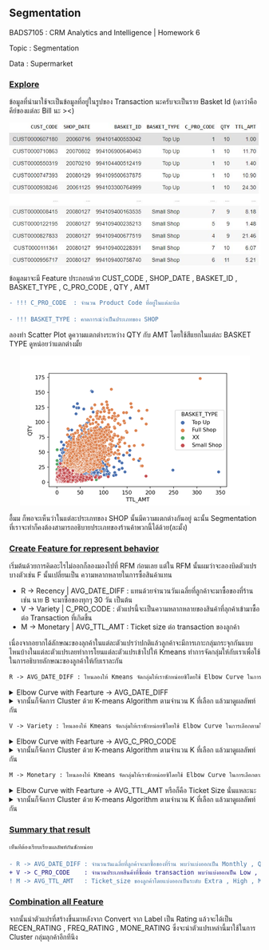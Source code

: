 ## **Segmentation**

BADS7105 : CRM Analytics and Intelligence | Homework 6

Topic : Segmentation 

Data : Supermarket

### <ins>Explore</ins>

  ข้อมูลที่นำมาใช้จะเป็นข้อมูลที่อยู่ในรูปของ Transaction นะครับจะเป็นราย Basket Id (เดาว่าคือคีย์ของแต่ละ Bill นะ ><)

<p align="center">
 <img  src="./Explore_Pic_01.JPG">
</p>

ข้อมูลมาจะมี Feature ประกอบด้วย CUST_CODE , SHOP_DATE , BASKET_ID , BASKET_TYPE , C_PRO_CODE , QTY , AMT

```diff
- !!! C_PRO_CODE  : จำนวน Product Code ที่อยู่ในแต่ละบิล 

- !!! BASKET_TYPE : คาดการณ์ว่าเป็นประเภทของ SHOP 
```
ลองทำ Scatter Plot ดูความแตกต่างระหว่าง QTY กับ AMT โดยใช้สีแยกในแต่ละ BASKET TYPE ดูหน่อยว่าแตกต่างมั้ย

<p align="center">
 <img  width="460" height="300" src="./SCATTER_OVERALL.png">
</p>

อื้มม ก็พอจะเห็นว่าในแต่ละประเภทของ SHOP นั้นมีความแตกต่างกันอยู่ ฉะนั้น Segmentation ที่เราจะทำก็คงต้องสามารถอธิบายประเภทของร้านค้าพวกนี้ได้ด้วย(ละมั้ง)

<!-- ![table](./Explore_Pic_01.JPG) -->

### <ins>Create Feature for represent behavior</ins>

  เริ่มต้นด้วยการคิดอะไรไม่ออกก็ลองมองไปที่ RFM ก่อนเลย แต่ใน RFM นั้นผมว่าจะลองบิดตัวแปรบางตัวเช่น F นั้นเปลี่ยนเป็น ความหลากหลายในการซื้อสินค้าแทน
- R -> Recency | AVG_DATE_DIFF : แทนด้วยจำนวนวันเฉลี่ยที่ลูกค้าจะมาซื้อของที่ร้าน เช่น นาย B จะมาซื้อของทุกๆ 30 วัน เป็นต้น
- V -> Variety | C_PRO_CODE : ตัวแปรนี้จะเป็นความหลากหลายของสินค้าที่ลุกค้าเข้ามาซื้อต่อ Transaction ที่เกิดขึ้น
- M -> Monetary | AVG_TTL_AMT : Ticket size ต่อ transaction ของลูกค้า 

เนื่องจากอยากได้ลักษณะของลุกค้าในแต่ละตัวแปรว่าปกติแล้วลูกค้าจะมีการเกาะกลุ่มกระจุกกันแบบไหนบ้างในแต่ละตัวแปรเลยทำการโยนแต่ละตัวแปรเข้าไปให้ Kmeans ทำการจัดกลุ่มให้กับเราเพื่อใช้ในการอธิบายลักษณะของลูกค้าให้กับเราละกัน

```diff
R -> AVG_DATE_DIFF : ไหนลองให้ Kmeans จัดกลุ่มให้เราซักหน่อยซิโดยใช้ Elbow Curve ในการเลือกตามใน spoil 
```

<details> 
  <summary>Elbow Curve with Fearture -> AVG_DATE_DIFF </summary>
  <p align="center">
    <img  width="460" height="300" src="./Elbow_recen.png">
    
    จิ้มๆเอาตรง 4 ละกัน กำลังหักข้อพอดี 5555
  </p> 
</details>

<details> 
  <summary>จากนั้นก็จัดการ Cluster ด้วย K-means Algorithm ตามจำนวน K ที่เลือก แล้วมาดูผลลัพท์กัน</summary>
  <p align="center">
    <img  src="./Kclus_recen.JPG">
    
    ก็จากผลลัพท์ที่ได้เลยลอง Groupby Data ด้วย Kmeans ที่แบ่งออกมาได้จึงสรุป Label ให้แต่ละกลุ่มออกเป็นดังนี้
    
    - Cluster 0 : ตั้งชื่อให้ว่าเป็นกลุ่มที่มีลักษณะมาซื้อสินค้าระดับ Quarterly ละกัน
    - Cluster 1 : ตั้งชื่อให้ว่าเป็นกลุ่มที่มีลักษณะมาซื้อสินค้าระดับ Yearly ละกัน
    - Cluster 2 : ตั้งชื่อให้ว่าเป็นกลุ่มที่มีลักษณะมาซื้อสินค้าระดับ Outlier ไปเลยนานๆใช้ทีไม่ดีเลยนะลูกค้ากลุ่มนี้
    - Cluster 3 : ตั้งชื่อให้ว่าเป็นกลุ่มที่มีลักษณะมาซื้อสินค้าระดับ Monthly ละกัน กลุ่มนี้น่าจะเป็นกลุ่มลูกค้าที่ดีในแง่ของการมาซื้อของที่ร้าน เนื่องจากมาค่อนข้างบ่อย
    
    ##ลืมบอกไป ลูกค้าที่นำมา Cluster ในกลุ่มตัวแปรนี้จะตัดลูกค้าที่เคยมาซื้อของที่ร้านครั้งเดียวออกนะ กลุ่มนั้นก็จะถูกจำแนกเป็น Come Once ไปแทน เนื่องจากพึ่งมาแค่ครั้งเดียวไม่สามารถหาจำนวนวันที่จะมาอีกได้ 
    อีกอย่างคิดว่าการที่เค้ามาแค่ครั้งเดียวอาจจะยังไม่สามารถอธิบายอะไรได้มากพอ เนื่องจากปกติแล้วร้านค้าก็มักจะมีเหล่าลูกค้าที่ผ่านมาและผ่านไปอยู่เสมอๆนั่นแหละ
  </p> 
</details>

```diff
V -> Variety : ไหนลองให้ Kmeans จัดกลุ่มให้เราซักหน่อยซิโดยใช้ Elbow Curve ในการเลือกตามใน spoil 
```

<details> 
  <summary>Elbow Curve with Fearture -> AVG_C_PRO_CODE </summary>
  <p align="center">
    <img  width="460" height="300" src="./Elbow_freq.png">
    
    Choosen K = 5
  </p> 
</details>

<details> 
  <summary>จากนั้นก็จัดการ Cluster ด้วย K-means Algorithm ตามจำนวน K ที่เลือก แล้วมาดูผลลัพท์กัน</summary>
  <p align="center">
    <img  src="./Kclus_freq.JPG">
    
    ก็จากผลลัพท์ที่ได้เลยลอง Groupby Data ด้วย Kmeans ที่แบ่งออกมาได้โดยจะเห็นว่าจะแบ่งเป็นระดับต่างๆของความหลากหลายในการซื้อ จึงสรุป Label ให้แต่ละกลุ่มออกเป็นดังนี้
    
    - Cluster 2 -> Low : ซื้อครั้งนึงไม่กี่ประเภทสินค้า
    - Cluster 0 -> Medium : ซื้อระดับกลางๆ 
    - Cluster 1,4,3 -> High : ซื้่อที่หลายประเภทมาก
    
  </p> 
</details>

```diff
M -> Monetary : ไหนลองให้ Kmeans จัดกลุ่มให้เราซักหน่อยซิโดยใช้ Elbow Curve ในการเลือกตามใน spoil 
```

<details> 
  <summary>Elbow Curve with Fearture -> AVG_TTL_AMT หรือก็คือ Ticket Size นั่นแหละนะ </summary>
  <p align="center">
    <img  width="460" height="300" src="./Elbow_mone.png">
    
    Choosen K = 5
  </p> 
</details>

<details> 
  <summary>จากนั้นก็จัดการ Cluster ด้วย K-means Algorithm ตามจำนวน K ที่เลือก แล้วมาดูผลลัพท์กัน</summary>
  <p align="center">
    <img  src="./Kclus_mone.JPG">
    
    ก็จากผลลัพท์ที่ได้เลยลอง Groupby Data ด้วย Kmeans ที่แบ่งออกมาได้ เนื่องจากเป็น Ticket_size เลยนำลักษณะของกลุ่มที่ได้แบ่งเป็นระดับของการใช้จ่ายขึ้นมา
    
    - Cluster 0 -> Low 
    - Cluster 2 -> Medium 
    - Cluster 1 -> Moderate 
    - Cluster 3 -> High 
    - Cluster 4 -> Extra 
    
  </p> 
</details>

### <ins>Summary that result</ins>

```diff 
เห็นทีต้องเรียบเรียงผลลัพท์กันซักหน่อย

- R -> AVG_DATE_DIFF : จำนวนวันเฉลี่ยที่ลูกค้าจะมาซื้อของที่ร้าน พบว่าแบ่งออกเป็น Monthly , Quarterly , Yearly , Outlier , Come Once โดยให้ Rating เป็น 5 , 4 , 3 , 2 , 1 ตามลำดับ 
+ V -> C_PRO_CODE    : จำนวนประเภทสินค้าที่ซื้อต่อ transaction พบว่าแบ่งออกเป็น Low , Medium , High โดยให้ Rating เป็น 3 , 2 , 1 ตามลำดับ 
! M -> AVG_TTL_AMT   : Ticket_size ของลูกค้าโดยแบ่งออกเป็นระดับ Extra , High , Moderate , Medium , Low โดยให้ Rating เป็น 5 , 4 , 3 , 2 , 1 ตามลำดับ 

```

### <ins>Combination all Feature</ins>

จากนั้นนำตัวแปรที่สร้างขึ้นมาหลังจาก Convert จาก Label เป็น Rating แล้วจะได้เป็น RECEN_RATING , FREQ_RATING , MONE_RATING ซึ่งจะนำตัวแปรเหล่านี้มาใช้ในการ Cluster กลุ่มลุกค้าอีกทีนึง
